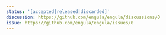 ```yaml
---
status: '[accepted|released|discarded]'
discussion: https://github.com/engula/engula/discussions/0
issue: https://github.com/engula/engula/issues/0
---
```


<!-- 
We don't have a template of the content yet. Generally, you should think of the motivation, the technical design, the test design, and alternatives of the proposal.
-->
